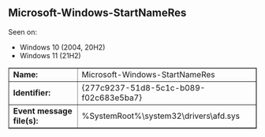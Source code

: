 ## Microsoft-Windows-StartNameRes

Seen on:
* Windows 10 (2004, 20H2)
* Windows 11 (21H2)

<table border="1" class="docutils">
  <tbody>
    <tr>
      <td><b>Name:</b></td>
      <td>Microsoft-Windows-StartNameRes</td>
    </tr>
    <tr>
      <td><b>Identifier:</b></td>
      <td>{277c9237-51d8-5c1c-b089-f02c683e5ba7}</td>
    </tr>
    <tr>
      <td><b>Event message file(s):</b></td>
      <td>%SystemRoot%\system32\drivers\afd.sys</td>
    </tr>
  </tbody>
</table>

&nbsp;

